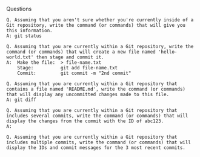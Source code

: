 Questions

    Q. Assuming that you aren't sure whether you're currently inside of a Git repository, write the command (or commands) that will give you this information.
    A: git status

    Q. Assuming that you are currently within a Git repository, write the command (or commands) that will create a new file named 'hello-world.txt' then stage and commit it.
    A:  Make the file:  > file-name.txt
    	Stage: 			git add file-name.txt
    	Commit:			git commit -m "2nd commit"

    Q. Assuming that you are currently within a Git repository that contains a file named 'README.md', write the command (or commands) that will display any uncommitted changes made to this file.
    A: git diff

    Q. Assuming that you are currently within a Git repository that includes several commits, write the command (or commands) that will display the changes from the commit with the ID of abc123.
    A: 

    Q. Assuming that you are currently within a Git repository that includes multiple commits, write the command (or commands) that will display the IDs and commit messages for the 3 most recent commits.
